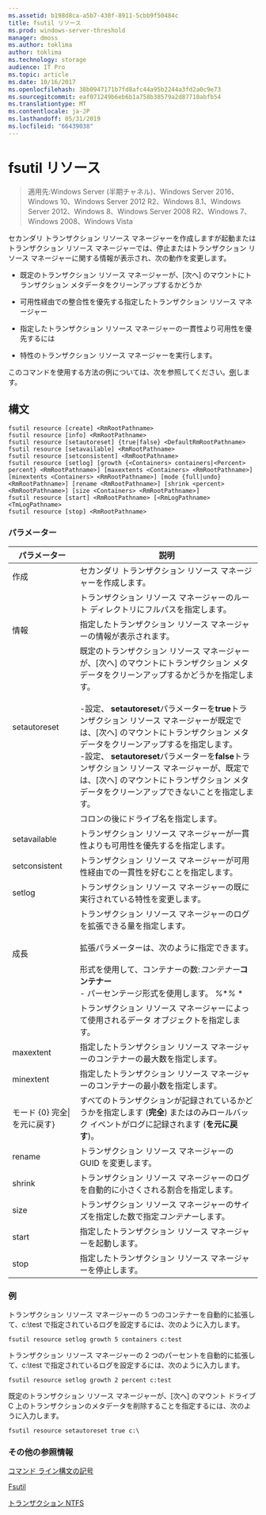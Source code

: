 ```yaml
---
ms.assetid: b198d8ca-a5b7-430f-8911-5cbb9f50484c
title: fsutil リソース
ms.prod: windows-server-threshold
manager: dmoss
ms.author: toklima
author: toklima
ms.technology: storage
audience: IT Pro
ms.topic: article
ms.date: 10/16/2017
ms.openlocfilehash: 38b0947171b7fd8afc44a95b2244a3fd2a0c9e73
ms.sourcegitcommit: eaf071249b6eb6b1a758b38579a2d87710abfb54
ms.translationtype: MT
ms.contentlocale: ja-JP
ms.lasthandoff: 05/31/2019
ms.locfileid: "66439038"
---
```

# <a name="fsutil-resource"></a>fsutil リソース
>適用先:Windows Server (半期チャネル)、Windows Server 2016、Windows 10、Windows Server 2012 R2、Windows 8.1、Windows Server 2012、Windows 8、Windows Server 2008 R2、Windows 7、Windows 2008、Windows Vista

セカンダリ トランザクション リソース マネージャーを作成しますが起動またはトランザクション リソース マネージャーでは、停止またはトランザクション リソース マネージャーに関する情報が表示され、次の動作を変更します。

-   既定のトランザクション リソース マネージャーが、[次へ] のマウントにトランザクション メタデータをクリーンアップするかどうか

-   可用性経由での整合性を優先する指定したトランザクション リソース マネージャー

-   指定したトランザクション リソース マネージャーの一貫性より可用性を優先するには

-   特性のトランザクション リソース マネージャーを実行します。

このコマンドを使用する方法の例については、次を参照してください。[例](#BKMK_examples)します。

## <a name="syntax"></a>構文

```
fsutil resource [create] <RmRootPathname>
fsutil resource [info] <RmRootPathname>
fsutil resource [setautoreset] {true|false} <DefaultRmRootPathname>
fsutil resource [setavailable] <RmRootPathname>
fsutil resource [setconsistent] <RmRootPathname>
fsutil resource [setlog] [growth {<Containers> containers|<Percent> percent} <RmRootPathname>] [maxextents <Containers> <RmRootPathname>] [minextents <Containers> <RmRootPathname>] [mode {full|undo} <RmRootPathname>] [rename <RmRootPathname>] [shrink <percent> <RmRootPathname>] [size <Containers> <RmRootPathname>]
fsutil resource [start] <RmRootPathname> [<RmLogPathname> <TmLogPathname>
fsutil resource [stop] <RmRootPathname>
```

### <a name="parameters"></a>パラメーター

|        パラメーター        |                                                                                                                                                                                                                                        説明                                                                                                                                                                                                                                         |
|-------------------------|--------------------------------------------------------------------------------------------------------------------------------------------------------------------------------------------------------------------------------------------------------------------------------------------------------------------------------------------------------------------------------------------------------------------------------------------------------------------------------------------|
|         作成          |                                                                                                                                                                                                                    セカンダリ トランザクション リソース マネージャーを作成します。                                                                                                                                                                                                                     |
|    <RmRootPathname>     |                                                                                                                                                                                                        トランザクション リソース マネージャーのルート ディレクトリにフルパスを指定します。                                                                                                                                                                                                         |
|          情報           |                                                                                                                                                                                                            指定したトランザクション リソース マネージャーの情報が表示されます。                                                                                                                                                                                                            |
|      setautoreset       | 既定のトランザクション リソース マネージャーが、[次へ] のマウントにトランザクション メタデータをクリーンアップするかどうかを指定します。<br /><br />-設定、 **setautoreset**パラメーターを**true**トランザクション リソース マネージャーが既定では、[次へ] のマウントにトランザクション メタデータをクリーンアップするを指定します。<br />-設定、 **setautoreset**パラメーターを**false**トランザクション リソース マネージャーが、既定では、[次へ] のマウントにトランザクション メタデータをクリーンアップできないことを指定します。 |
| <DefaultRmRootPathname> |                                                                                                                                                                                                                       コロンの後にドライブ名を指定します。                                                                                                                                                                                                                        |
|      setavailable       |                                                                                                                                                                                                 トランザクション リソース マネージャーが一貫性よりも可用性を優先するを指定します。                                                                                                                                                                                                 |
|      setconsistent      |                                                                                                                                                                                                 トランザクション リソース マネージャーが可用性経由での一貫性を好むことを指定します。                                                                                                                                                                                                 |
|         setlog          |                                                                                                                                                                                                  トランザクション リソース マネージャーの既に実行されている特性を変更します。                                                                                                                                                                                                  |
|         成長          |                                                                                                  トランザクション リソース マネージャーのログを拡張できる量を指定します。<br /><br />拡張パラメーターは、次のように指定できます。<br /><br />形式を使用して、コンテナーの数:*コンテナー***コンテナー**<br />-   パーセンテージ形式を使用します。 *%***%* *                                                                                                   |
|      <containers>       |                                                                                                                                                                                                      トランザクション リソース マネージャーによって使用されるデータ オブジェクトを指定します。                                                                                                                                                                                                       |
|        maxextent        |                                                                                                                                                                                                指定したトランザクション リソース マネージャーのコンテナーの最大数を指定します。                                                                                                                                                                                                |
|        minextent        |                                                                                                                                                                                                指定したトランザクション リソース マネージャーのコンテナーの最小数を指定します。                                                                                                                                                                                                |
|  モード {0} 完全&#124;を元に戻す}  |                                                                                                                                                                                        すべてのトランザクションが記録されているかどうかを指定します (**完全**) またはのみロールバック イベントがログに記録されます (**を元に戻す**)。                                                                                                                                                                                         |
|         rename          |                                                                                                                                                                                                                  トランザクション リソース マネージャーの GUID を変更します。                                                                                                                                                                                                                  |
|         shrink          |                                                                                                                                                                                              トランザクション リソース マネージャーのログを自動的に小さくされる割合を指定します。                                                                                                                                                                                              |
|          size           |                                                                                                                                                                                              トランザクション リソース マネージャーのサイズを指定した数で指定*コンテナー*します。                                                                                                                                                                                               |
|          start          |                                                                                                                                                                                                                    指定したトランザクション リソース マネージャーを起動します。                                                                                                                                                                                                                    |
|          stop           |                                                                                                                                                                                                                    指定したトランザクション リソース マネージャーを停止します。                                                                                                                                                                                                                     |

### <a name="BKMK_examples"></a>例
トランザクション リソース マネージャーの 5 つのコンテナーを自動的に拡張して、c:\test で指定されているログを設定するには、次のように入力します。

```
fsutil resource setlog growth 5 containers c:test
```

トランザクション リソース マネージャーの 2 つのパーセントを自動的に拡張して、c:\test で指定されているログを設定するには、次のように入力します。

```
fsutil resource setlog growth 2 percent c:test
```

既定のトランザクション リソース マネージャーが、[次へ] のマウント ドライブ C 上のトランザクションのメタデータを削除することを指定するには、次のように入力します。

```
fsutil resource setautoreset true c:\  
```

### <a name="additional-references"></a>その他の参照情報
[コマンド ライン構文の記号](Command-Line-Syntax-Key.md)

[Fsutil](Fsutil.md)

[トランザクション NTFS](https://go.microsoft.com/fwlink/?LinkID=165402)


